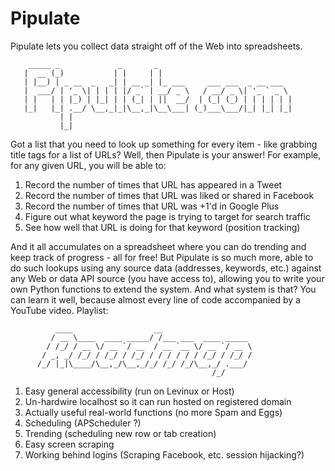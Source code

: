 Pipulate
========

Pipulate lets you collect data straight off of the Web into spreadsheets.

        _____ _             _       _                              
       |  __ (_)           | |     | |                             
       | |__) | _ __  _   _| | __ _| |_ ___     ___ ___  _ __ ___  
       |  ___/ | '_ \| | | | |/ _` | __/ _ \   / __/ _ \| '_ ` _ \ 
       | |   | | |_) | |_| | | (_| | ||  __/  | (_| (_) | | | | | |
       |_|   |_| .__/ \__,_|_|\__,_|\__\___| (_)___\___/|_| |_| |_|
               | |                                                 
               |_|                                                 

Got a list that you need to look up something for every item - like grabbing
title tags for a list of URLs? Well, then Pipulate is your answer! For example,
for any given URL, you will be able to:

  1. Record the number of times that URL has appeared in a Tweet
  2. Record the number of times that URL was liked or shared in Facebook
  3. Record the number of times that URL was +1'd in Google Plus
  4. Figure out what keyword the page is trying to target for search traffic
  5. See how well that URL is doing for that keyword (position tracking)

And it all accumulates on a spreadsheet where you can do trending and keep
track of progress - all for free! But Pipulate is so much more, able to do such
lookups using any source data (addresses, keywords, etc.) against any Web or
data API source (you have access to), allowing you to write your own Python
functions to extend the system. And what system is that? You can learn it well,
because almost every line of code accompanied by a YouTube video. Playlist:

              ____                  __                    
             / __ \____  ____ _____/ /___ ___  ____ _____ 
            / /_/ / __ \/ __ `/ __  / __ `__ \/ __ `/ __ \
           / _, _/ /_/ / /_/ / /_/ / / / / / / /_/ / /_/ /
          /_/ |_|\____/\__,_/\__,_/_/ /_/ /_/\__,_/ .___/ 
                                                 /_/      

  1. Easy general accessibility (run on Levinux or Host)
  2. Un-hardwire localhost so it can run hosted on registered domain
  3. Actually useful real-world functions (no more Spam and Eggs)
  4. Scheduling (APScheduler ?)
  5. Trending (scheduling new row or tab creation)
  6. Easy screen scraping
  7. Working behind logins (Scraping Facebook, etc. session hijacking?)

